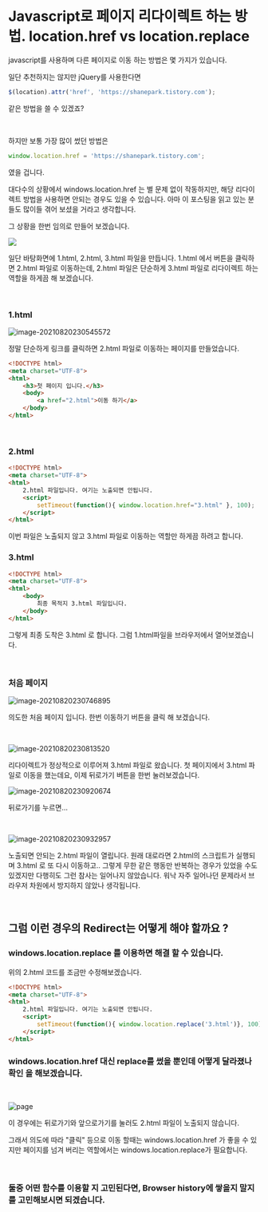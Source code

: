# Javascript로 페이지 리다이렉트 하는 방법. location.href vs location.replace



javascript를 사용하며 다른 페이지로 이동 하는 방법은 몇 가지가 있습니다.

일단 추천하지는 않지만 jQuery를 사용한다면

```javascript
$(location).attr('href', 'https://shanepark.tistory.com');
```

같은 방법을 쓸 수 있겠죠?

​	

하지만 보통 가장 많이 썼던 방법은 

```javascript
window.location.href = 'https://shanepark.tistory.com';
```

였을 겁니다.



대다수의 상황에서 windows.location.href 는 별 문제 없이 작동하지만, 해당 리다이렉트 방법을 사용하면 안되는 경우도 있을 수 있습니다. 아마 이 포스팅을 읽고 있는 분들도 많이들 겪어 보셨을 거라고 생각합니다.

그 상황을 한번 임의로 만들어 보겠습니다.



![](https://raw.githubusercontent.com/Shane-Park/markdownBlog/master/frontend/javascript/redirect.assets/image-20210820225344230.png)

일단 바탕화면에 1.html, 2.html, 3.html 파일을 만듭니다. 1.html 에서 버튼을 클릭하면 2.html 파일로 이동하는데, 2.html 파일은 단순하게 3.html 파일로 리다이렉트 하는 역할을 하게끔 해 보겠습니다.

​	

### 1.html

![image-20210820230545572](https://raw.githubusercontent.com/Shane-Park/markdownBlog/master/frontend/javascript/redirect.assets/image-20210820230545572.png)

정말 단순하게 링크를 클릭하면 2.html 파일로 이동하는 페이지를 만들었습니다.

```html
<!DOCTYPE html>
<meta charset="UTF-8">
<html>
    <h3>첫 페이지 입니다.</h3>
    <body>
        <a href="2.html">이동 하기</a>
    </body>
</html>
```

​	

### 2.html

```html
<!DOCTYPE html>
<meta charset="UTF-8">
<html>
    2.html 파일입니다. 여기는 노출되면 안됩니다.
    <script>
        setTimeout(function(){ window.location.href="3.html" }, 100);
    </script>
</html>
```

이번 파일은 노출되지 않고 3.html 파일로 이동하는 역할만 하게끔 하려고 합니다.



### 3.html

```html
<!DOCTYPE html>
<meta charset="UTF-8">
<html>
    <body>
        최종 목적지 3.html 파일입니다.
    </body>
</html>
```



그렇게 최종 도착은 3.html 로 합니다. 그럼 1.html파일을 브라우저에서 열어보겠습니다.

​	

### 처음 페이지

![image-20210820230746895](https://raw.githubusercontent.com/Shane-Park/markdownBlog/master/frontend/javascript/redirect.assets/image-20210820230746895.png)

의도한 처음 페이지 입니다. 한번 이동하기 버튼을 클릭 해 보겠습니다.

​		

![image-20210820230813520](https://raw.githubusercontent.com/Shane-Park/markdownBlog/master/frontend/javascript/redirect.assets/image-20210820230813520.png)

리다이렉트가 정상적으로 이루어져 3.html 파일로 왔습니다. 첫 페이지에서 3.html 파일로 이동을 했는데요, 이제 뒤로가기 버튼을 한번 눌러보겠습니다.

![image-20210820230920674](https://raw.githubusercontent.com/Shane-Park/markdownBlog/master/frontend/javascript/redirect.assets/image-20210820230920674.png)

뒤로가기를 누르면...

​	

![image-20210820230932957](https://raw.githubusercontent.com/Shane-Park/markdownBlog/master/frontend/javascript/redirect.assets/image-20210820230932957.png)

노출되면 안되는 2.html 파일이 열립니다. 원래 대로라면 2.html의 스크립트가 실행되며 3.html 로 또 다시 이동하고.. 그렇게 무한 같은 행동만 반복하는 경우가 있었을 수도 있겠지만 다행히도 그런 참사는 일어나지 않았습니다. 워낙 자주 일어나던 문제라서 브라우저 차원에서 방지하지 않았나 생각됩니다.

​	

## 그럼 이런 경우의 Redirect는 어떻게 해야 할까요 ? 



### windows.location.replace 를 이용하면 해결 할 수 있습니다.

위의 2.html 코드를 조금만 수정해보겠습니다.

```html
<!DOCTYPE html>
<meta charset="UTF-8">
<html>
    2.html 파일입니다. 여기는 노출되면 안됩니다.
    <script>
        setTimeout(function(){ window.location.replace('3.html')}, 100);
    </script>
</html>
```



### windows.location.href 대신 replace를 썼을 뿐인데 어떻게 달라졌나 확인 을 해보겠습니다.

​	

![page](https://raw.githubusercontent.com/Shane-Park/markdownBlog/master/frontend/javascript/redirect.assets/page.gif)

이 경우에는 뒤로가기와 앞으로가기를 눌러도 2.html 파일이 노출되지 않습니다.

그래서 의도에 따라 "클릭" 등으로 이동 할때는 windows.location.href 가 좋을 수 있지만 페이지를 넘겨 버리는 역할에서는 windows.location.replace가 필요합니다.

​	

### 둘중 어떤 함수를 이용할 지 고민된다면, Browser history에 쌓을지 말지를 고민해보시면 되겠습니다.